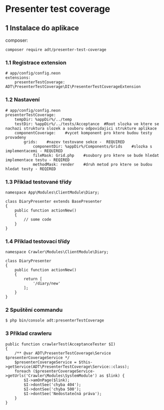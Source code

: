 # Presenter test coverage

## 1 Instalace do aplikace
composer:
```
composer require adt/presenter-test-coverage
```

### 1.1 Registrace extension
```
# app/config/config.neon
extensions:
    presenterTestCoverage: ADT\PresenterTestCoverage\DI\PresenterTestCoverageExtension
```

### 1.2 Nastavení
```
# app/config/config.neon    
presenterTestCoverage:
    tempDir: %appDir%/../temp
    testDir: %appDir%/../tests/Acceptance  #Root slozka ve ktere se nachazi struktura slozek a souboru odpovidajici strukture aplikace
    componentCoverage:    #vycet komponent pro ktere budou testy provadeny
        grids:    #nazev testovane sekce -  REQUIRED
            componentDir: %appDir%/Components/Grids    #slozka s implementacemi - REQUIRED
            fileMask: Grid.php    #soubory pro ktere se bude hledat implementace testu - REQIRED
            methodMask: render    #druh metod pro ktere se budou hledat testy - REQIRED
```

### 1.3 Příklad testované třídy
```
namespace App\Modules\ClientModule\Diary;

class DiaryPresenter extends BasePresenter
{
	public function actionNew()
	{
		// some code
	}
}
```

### 1.4 Příklad testovací třídy
```
namespace Crawler\Modules\ClientModule\Diary;

class DiaryPresenter
{
	public function actionNew()
	{
		return [
			'/diary/new'
		];
	}
}
```

### 2 Spuštění commandu
```
$ php bin/console adt:presenterTestCoverage
```

### 3 Příklad crawleru
```
public function crawlerTest(AcceptanceTester $I)
{
	/** @var ADT\PresenterTestCoverage\Service $presenterCoverageService */
	$presenterCoverageService = $this->getService(ADT\PresenterTestCoverage\Service::class);
	foreach ($presenterCoverageService->getUrls('Crawler\Modules\SystemModule') as $link) {
		$I->amOnPage($link);
		$I->dontSee('chyba 404');
		$I->dontSee('chyba 500');
		$I->dontSee('Nedostatečná práva');
	}
}
```


